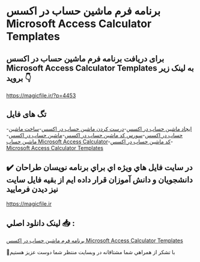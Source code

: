 # برنامه فرم ماشین حساب در اکسس Microsoft Access Calculator Templates

## برای دریافت برنامه فرم ماشین حساب در اکسس Microsoft Access Calculator Templates به لینک زیر بروید 👇

https://magicfile.ir/?p=4453

## تگ های فایل

-[ایجاد ماشین حساب در اکسس](https://magicfile.ir/product/microsoft-access-calculator-templates/)-[درست کردن ماشین حساب در اکسس](https://magicfile.ir/product/microsoft-access-calculator-templates/)-[ساخت ماشین حساب در اکسس](https://magicfile.ir/product/microsoft-access-calculator-templates/)-[سورس کد ماشین حساب در اکسس](https://magicfile.ir/product/microsoft-access-calculator-templates/)-[ماشین حساب در اکسس](https://magicfile.ir/product/microsoft-access-calculator-templates/)-[ماشین حساب Microsoft Access Calculator](https://magicfile.ir/product/microsoft-access-calculator-templates/)-[کد ماشین حساب در اکسس](https://magicfile.ir/product/microsoft-access-calculator-templates/)-[Microsoft Access Calculator Templates](https://magicfile.ir/product/microsoft-access-calculator-templates/)

## ✔️ در سايت فايل هاي ويژه اي براي برنامه نويسان طراحان دانشجويان و دانش آموزان قرار داده ايم از بقيه فايل سايت نيز ديدن فرماييد

https://magicfile.ir


## لينک دانلود اصلي 📥 :

[برنامه فرم ماشین حساب در اکسس Microsoft Access Calculator Templates](https://magicfile.ir/product/microsoft-access-calculator-templates/) 


🙏با تشکر از همراهي شما مشتاقانه در وبسایت منتظر شما دوست عزیز هستیم

